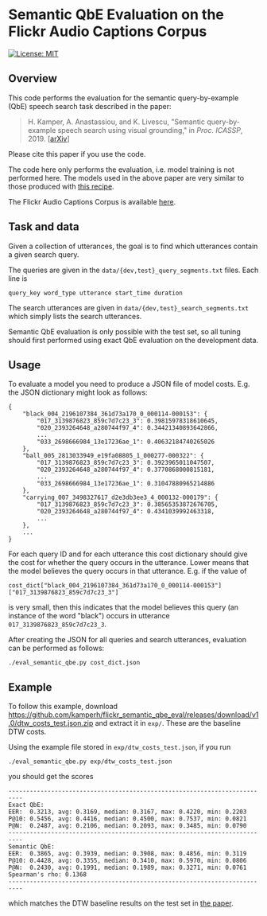 # Semantic QbE Evaluation on the Flickr Audio Captions Corpus

[![License: MIT](https://img.shields.io/badge/License-MIT-blue.svg)](license.md)


## Overview

This code performs the evaluation for the semantic query-by-example (QbE)
speech search task described in the paper:

> H. Kamper, A. Anastassiou, and K. Livescu, "Semantic query-by-example speech
> search using visual grounding," in *Proc. ICASSP*, 2019.
> [[arXiv](https://arxiv.org/abs/1904.07078)]

Please cite this paper if you use the code.

The code here only performs the evaluation, i.e. model training is not
performed here. The models used in the above paper are very similar to those
produced with [this
recipe](https://github.com/kamperh/recipe_semantic_flickraudio).

The Flickr Audio Captions Corpus is available
[here](https://groups.csail.mit.edu/sls/downloads/flickraudio/).


## Task and data

Given a collection of utterances, the goal is to find which utterances contain
a given search query.

The queries are given in the `data/{dev,test}_query_segments.txt` files. Each
line is

    query_key word_type utterance start_time duration

The search utterances are given in `data/{dev,test}_search_segments.txt` which
simply lists the search utterances.

Semantic QbE evaluation is only possible with the test set, so all tuning
should first performed using exact QbE evaluation on the development data.


## Usage

To evaluate a model you need to produce a JSON file of model costs. E.g. the
JSON dictionary might look as follows:

    {
        "black_004_2196107384_361d73a170_0_000114-000153": {
            "017_3139876823_859c7d7c23_3": 0.39815978318610645, 
            "020_2393264648_a280744f97_4": 0.34421340893642866, 
            ...
            "033_2698666984_13e17236ae_1": 0.40632184740265026
        }, 
        "ball_005_2813033949_e19fa08805_1_000277-000322": {
            "017_3139876823_859c7d7c23_3": 0.3923965011047507, 
            "020_2393264648_a280744f97_4": 0.3770868000815181,
            ...
            "033_2698666984_13e17236ae_1": 0.31047880965214886
        }, 
        "carrying_007_3498327617_d2e3db3ee3_4_000132-000179": {
            "017_3139876823_859c7d7c23_3": 0.38565353872676705, 
            "020_2393264648_a280744f97_4": 0.4341039992463318,
            ...
        },
        ...
    }

For each query ID and for each utterance this cost dictionary should give the
cost for whether the query occurs in the utterance. Lower means that the model
believes the query occurs in that utterance. E.g. if the value of

    cost_dict["black_004_2196107384_361d73a170_0_000114-000153"]["017_3139876823_859c7d7c23_3"]

is very small, then this indicates that the model believes this query (an
instance of the word "black") occurs in utterance
`017_3139876823_859c7d7c23_3`.

After creating the JSON for all queries and search utterances, evaluation can
be performed as follows:

    ./eval_semantic_qbe.py cost_dict.json


## Example

To follow this example, download
<https://github.com/kamperh/flickr_semantic_qbe_eval/releases/download/v1.0/dtw_costs_test.json.zip>
and extract it in `exp/`. These are the baseline DTW costs.

Using the example file stored in `exp/dtw_costs_test.json`, if you run

    ./eval_semantic_qbe.py exp/dtw_costs_test.json

you should get the scores

    --------------------------------------------------------------------------
    Exact QbE:
    EER:  0.3213, avg: 0.3169, median: 0.3167, max: 0.4220, min: 0.2203
    P@10: 0.5456, avg: 0.4416, median: 0.4500, max: 0.7537, min: 0.0821
    P@N:  0.2487, avg: 0.2106, median: 0.2093, max: 0.3485, min: 0.0790
    --------------------------------------------------------------------------
    Semantic QbE:
    EER:  0.3865, avg: 0.3939, median: 0.3908, max: 0.4856, min: 0.3119
    P@10: 0.4428, avg: 0.3355, median: 0.3410, max: 0.5970, min: 0.0806
    P@N:  0.2430, avg: 0.1991, median: 0.1989, max: 0.3271, min: 0.0761
    Spearman's rho: 0.1368
    --------------------------------------------------------------------------

which matches the DTW baseline results on the test set in [the
paper](https://arxiv.org/abs/1904.07078).


